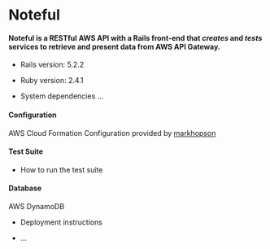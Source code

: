 # Noteful

#### Noteful is a RESTful AWS API with a Rails front-end that _creates_ and _tests_ services to retrieve and present data from AWS API Gateway.

* Rails version: 5.2.2
* Ruby version: 2.4.1

* System dependencies
...

#### Configuration
AWS Cloud Formation Configuration provided by [markhopson](https://github.com/markhopson/cloudformation-serverless-api)

#### Test Suite
* How to run the test suite

#### Database
AWS DynamoDB

* Deployment instructions

* ...
